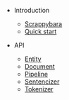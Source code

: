 - Introduction
    - [Scrappybara](README.md)
    - [Quick start](quick-start.md)
    
- API
    - [Entity](entity.md)
    - [Document](document.md)
    - [Pipeline](pipeline.md)
    - [Sentencizer](sentencizer.md)
    - [Tokenizer](tokenizer.md)
